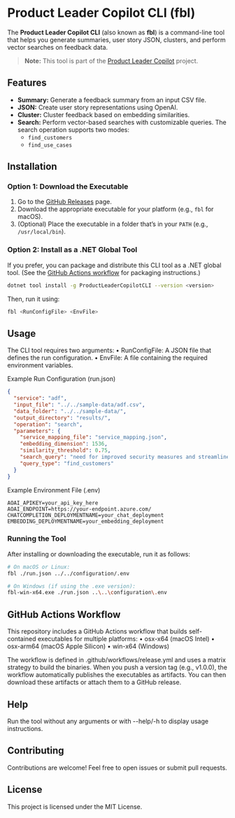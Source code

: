 # Product Leader Copilot CLI (fbl)

The **Product Leader Copilot CLI** (also known as **fbl**) is a command-line tool that helps you generate summaries, user story JSON, clusters, and perform vector searches on feedback data.

> **Note:** This tool is part of the [Product Leader Copilot](https://github.com/yodobrin/feedback-ai-lens) project.

## Features

- **Summary:** Generate a feedback summary from an input CSV file.
- **JSON:** Create user story representations using OpenAI.
- **Cluster:** Cluster feedback based on embedding similarities.
- **Search:** Perform vector-based searches with customizable queries.
  The search operation supports two modes:
  - `find_customers`
  - `find_use_cases`

## Installation

### Option 1: Download the Executable

1. Go to the [GitHub Releases](https://github.com/yodobrin/feedback-ai-lens/releases) page.
2. Download the appropriate executable for your platform (e.g., `fbl` for macOS).
3. (Optional) Place the executable in a folder that’s in your `PATH` (e.g., `/usr/local/bin`).

### Option 2: Install as a .NET Global Tool

If you prefer, you can package and distribute this CLI tool as a .NET global tool. (See the [GitHub Actions workflow](.github/workflows/release.yml) for packaging instructions.)

```bash
dotnet tool install -g ProductLeaderCopilotCLI --version <version>
```

Then, run it using:

```bash
fbl <RunConfigFile> <EnvFile>
```

## Usage

The CLI tool requires two arguments:
	•	RunConfigFile: A JSON file that defines the run configuration.
	•	EnvFile: A file containing the required environment variables.

Example Run Configuration (run.json)

```json
{
  "service": "adf",
  "input_file": "../../sample-data/adf.csv",
  "data_folder": "../../sample-data/",
  "output_directory": "results/",
  "operation": "search",
  "parameters": {
    "service_mapping_file": "service_mapping.json",
    "embedding_dimension": 1536,
    "similarity_threshold": 0.75,
    "search_query": "need for improved security measures and streamlined authentication processes across various role",
    "query_type": "find_customers"
  }
}
```

Example Environment File (.env)

```env
AOAI_APIKEY=your_api_key_here
AOAI_ENDPOINT=https://your-endpoint.azure.com/
CHATCOMPLETION_DEPLOYMENTNAME=your_chat_deployment
EMBEDDING_DEPLOYMENTNAME=your_embedding_deployment
```

### Running the Tool

After installing or downloading the executable, run it as follows:

```bash
# On macOS or Linux:
fbl ./run.json ../../configuration/.env

# On Windows (if using the .exe version):
fbl-win-x64.exe ./run.json ..\..\configuration\.env
```

## GitHub Actions Workflow

This repository includes a GitHub Actions workflow that builds self-contained executables for multiple platforms:
	•	osx-x64 (macOS Intel)
	•	osx-arm64 (macOS Apple Silicon)
	•	win-x64 (Windows)

The workflow is defined in .github/workflows/release.yml and uses a matrix strategy to build the binaries. When you push a version tag (e.g., v1.0.0), the workflow automatically publishes the executables as artifacts. You can then download these artifacts or attach them to a GitHub release.

## Help

Run the tool without any arguments or with --help/-h to display usage instructions.

## Contributing

Contributions are welcome! Feel free to open issues or submit pull requests.

## License

This project is licensed under the MIT License.
